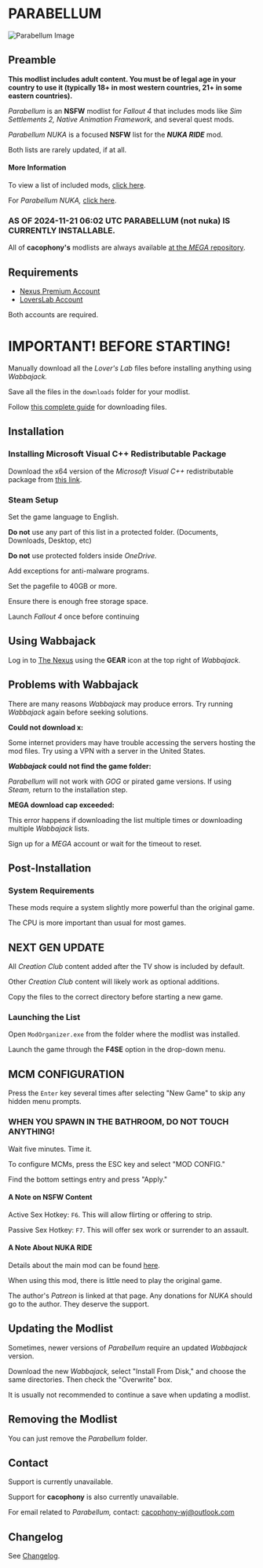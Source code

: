 # PARABELLUM

![Parabellum Image](images/OIG1.png)

## Preamble

**This modlist includes adult content. You must be of legal age in your country to use it (typically 18+ in most western countries, 21+ in some eastern countries).**

_Parabellum_ is an **NSFW** modlist for _Fallout 4_ that includes mods like _Sim Settlements 2, Native Animation Framework,_ and several quest mods.

_Parabellum NUKA_ is a focused **NSFW** list for the **_NUKA RIDE_** mod.

Both lists are rarely updated, if at all.

#### More Information

To view a list of included mods, [click here](https://loadorderlibrary.com/lists/parabellum-1).

For _Parabellum NUKA,_ [click here](https://loadorderlibrary.com/lists/parabellum-nuka).

### AS OF 2024-11-21 06:02 UTC PARABELLUM (not nuka) IS CURRENTLY INSTALLABLE.

All of **cacophony's** modlists are always available [at the _MEGA_ repository](https://mega.nz/folder/RawGxSQC#18F3HuX5i5MvXzsMb6ARGg).

## Requirements

- [Nexus Premium Account](https://forums.nexusmods.com/index.php?/store/category/1-premium-membership/)
- [LoversLab Account](https://www.loverslab.com/)

Both accounts are required.

# IMPORTANT! BEFORE STARTING!

Manually download all the _Lover's Lab_ files before installing anything using _Wabbajack._

Save all the files in the `downloads` folder for your modlist.

Follow [this complete guide](https://github.com/cacophony-wj/licentia_black/blob/main/PARABELLUM-Complete-Download-Guide.md) for downloading files.

## Installation

###  Installing Microsoft Visual C++ Redistributable Package

Download the x64 version of the _Microsoft Visual C++_ redistributable package from [this link](https://aka.ms/vs/17/release/vc_redist.x64.exe).

###  Steam Setup

Set the game language to English.

**Do not** use any part of this list in a protected folder. (Documents, Downloads, Desktop, etc)

**Do not** use protected folders inside _OneDrive._

Add exceptions for anti-malware programs.

Set the pagefile to 40GB or more.

Ensure there is enough free storage space.

Launch _Fallout 4_ once before continuing
 
##  Using Wabbajack

Log in to [The Nexus](https://www.nexusmods.com) using the **GEAR** icon at the top right of _Wabbajack._

##  Problems with Wabbajack

There are many reasons _Wabbajack_ may produce errors. Try running _Wabbajack_ again before seeking solutions.

**Could not download x:**

Some internet providers may have trouble accessing the servers hosting the mod files. Try using a VPN with a server in the United States.

**_Wabbajack_ could not find the game folder:**

_Parabellum_ will not work with _GOG_ or pirated game versions. If using _Steam,_ return to the installation step.

**MEGA download cap exceeded:**

This error happens if downloading the list multiple times or downloading multiple _Wabbajack_ lists.

Sign up for a _MEGA_ account or wait for the timeout to reset.

## Post-Installation

### System Requirements

These mods require a system slightly more powerful than the original game. 

The CPU is more important than usual for most games.

## NEXT GEN UPDATE

All _Creation Club_ content added after the TV show is included by default.

Other _Creation Club_ content will likely work as optional additions. 

Copy the files to the correct directory before starting a new game.

### Launching the List

Open `ModOrganizer.exe` from the folder where the modlist was installed.

Launch the game through the **F4SE** option in the drop-down menu.

## MCM CONFIGURATION

Press the `Enter` key several times after selecting "New Game" to skip any hidden menu prompts.

### WHEN YOU SPAWN IN THE BATHROOM, DO NOT TOUCH ANYTHING!

Wait five minutes. Time it.

To configure MCMs, press the ESC key and select "MOD CONFIG."

Find the bottom settings entry and press "Apply."

#### A Note on NSFW Content

Active Sex Hotkey: `F6`. This will allow flirting or offering to strip.

Passive Sex Hotkey: `F7`. This will offer sex work or surrender to an assault.

#### A Note About NUKA RIDE

Details about the main mod can be found [here](https://www.loverslab.com/topic/171006-aaf-nuka-ride-a-porn-studio-mod/).

When using this mod, there is little need to play the original game.

The author's _Patreon_ is linked at that page. Any donations for _NUKA_ should go to the author. They deserve the support.

## Updating the Modlist

Sometimes, newer versions of _Parabellum_ require an updated _Wabbajack_ version.

Download the new _Wabbajack,_ select "Install From Disk," and choose the same directories. Then check the "Overwrite" box.

It is usually not recommended to continue a save when updating a modlist.

## Removing the Modlist

You can just remove the _Parabellum_ folder. 

## Contact

Support is currently unavailable.

Support for **cacophony** is also currently unavailable.

For email related to _Parabellum,_ contact: [cacophony-wj@outlook.com](mailto:[cacophony-wj@outlook.com])

## Changelog

See [Changelog](CHANGELOG.md).




